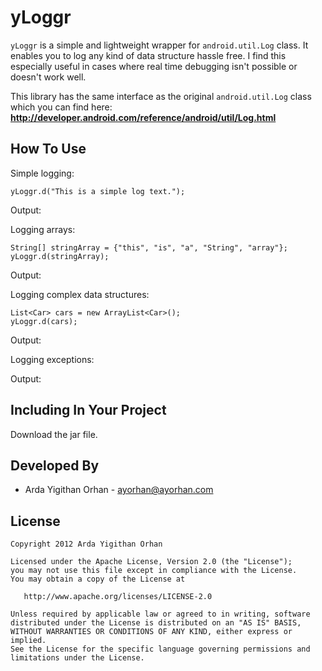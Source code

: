 # yLoggr


`yLoggr` is a simple and lightweight wrapper for `android.util.Log` class.
It enables you to log any kind of data structure hassle free.
I find this especially useful in cases where real time debugging isn't possible or doesn't work well.

This library has the same interface as the original `android.util.Log` class which you can find here:
**http://developer.android.com/reference/android/util/Log.html**

## How To Use

Simple logging:

    yLoggr.d("This is a simple log text.");

Output:

Logging arrays:

    String[] stringArray = {"this", "is", "a", "String", "array"};
    yLoggr.d(stringArray);

Output:


Logging complex data structures:

    List<Car> cars = new ArrayList<Car>();
    yLoggr.d(cars);

Output:

Logging exceptions:

Output:
    
    

## Including In Your Project

Download the jar file.

## Developed By


* Arda Yigithan Orhan - <ayorhan@ayorhan.com>

## License


    Copyright 2012 Arda Yigithan Orhan

    Licensed under the Apache License, Version 2.0 (the "License");
    you may not use this file except in compliance with the License.
    You may obtain a copy of the License at

       http://www.apache.org/licenses/LICENSE-2.0

    Unless required by applicable law or agreed to in writing, software
    distributed under the License is distributed on an "AS IS" BASIS,
    WITHOUT WARRANTIES OR CONDITIONS OF ANY KIND, either express or implied.
    See the License for the specific language governing permissions and
    limitations under the License.
